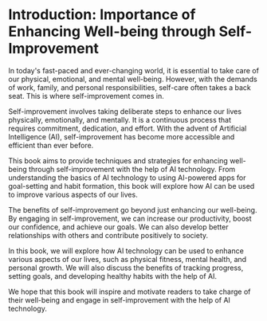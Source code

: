 Introduction: Importance of Enhancing Well-being through Self-Improvement
=========================================================================

In today's fast-paced and ever-changing world, it is essential to take care of our physical, emotional, and mental well-being. However, with the demands of work, family, and personal responsibilities, self-care often takes a back seat. This is where self-improvement comes in.

Self-improvement involves taking deliberate steps to enhance our lives physically, emotionally, and mentally. It is a continuous process that requires commitment, dedication, and effort. With the advent of Artificial Intelligence (AI), self-improvement has become more accessible and efficient than ever before.

This book aims to provide techniques and strategies for enhancing well-being through self-improvement with the help of AI technology. From understanding the basics of AI technology to using AI-powered apps for goal-setting and habit formation, this book will explore how AI can be used to improve various aspects of our lives.

The benefits of self-improvement go beyond just enhancing our well-being. By engaging in self-improvement, we can increase our productivity, boost our confidence, and achieve our goals. We can also develop better relationships with others and contribute positively to society.

In this book, we will explore how AI technology can be used to enhance various aspects of our lives, such as physical fitness, mental health, and personal growth. We will also discuss the benefits of tracking progress, setting goals, and developing healthy habits with the help of AI.

We hope that this book will inspire and motivate readers to take charge of their well-being and engage in self-improvement with the help of AI technology.
